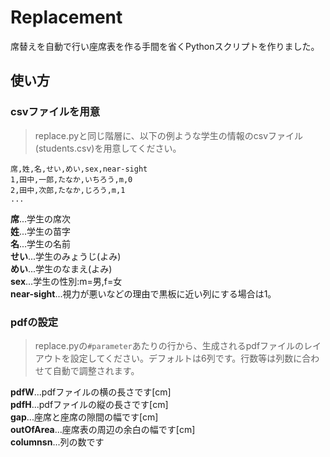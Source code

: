 # Replacement
席替えを自動で行い座席表を作る手間を省くPythonスクリプトを作りました。

## 使い方

### csvファイルを用意
>replace.pyと同じ階層に、以下の例ような学生の情報のcsvファイル(students.csv)を用意してください。
```
席,姓,名,せい,めい,sex,near-sight
1,田中,一郎,たなか,いちろう,m,0
2,田中,次郎,たなか,じろう,m,1
...
```
**席**...学生の席次<br>
**姓**...学生の苗字<br>
**名**...学生の名前<br>
**せい**...学生のみょうじ(よみ)<br>
**めい**...学生のなまえ(よみ)<br>
**sex**...学生の性別:m=男,f=女<br>
**near-sight**...視力が悪いなどの理由で黒板に近い列にする場合は1。

### pdfの設定

>replace.pyの```#parameter```あたりの行から、生成されるpdfファイルのレイアウトを設定してください。デフォルトは6列です。行数等は列数に合わせて自動で調整されます。

**pdfW**...pdfファイルの横の長さです[cm]<br>
**pdfH**...pdfファイルの縦の長さです[cm]<br>
**gap**...座席と座席の隙間の幅です[cm]<br>
**outOfArea**...座席表の周辺の余白の幅です[cm]<br>
**columnsn**...列の数です<br>




